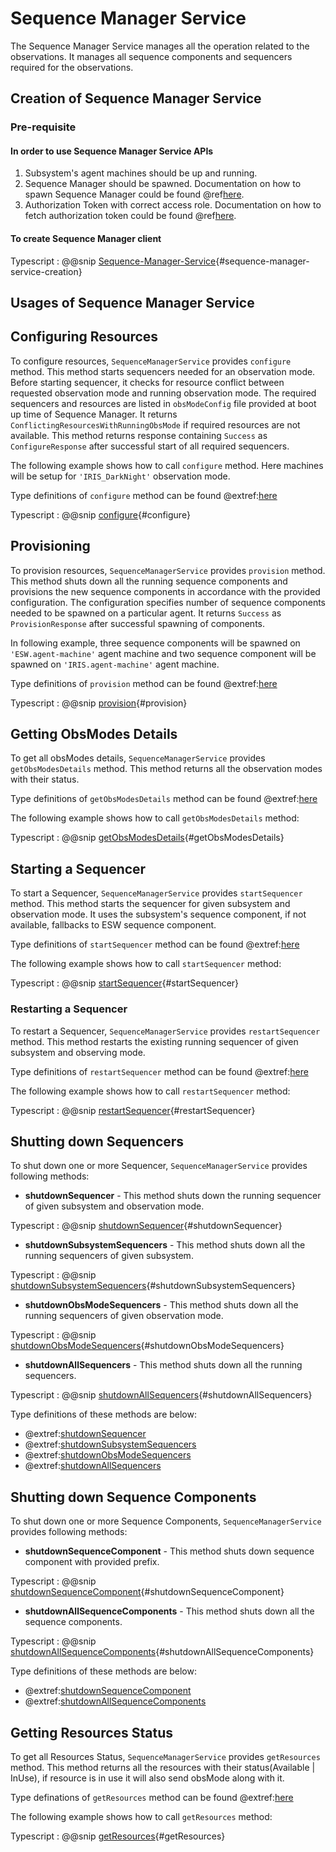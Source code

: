 # Sequence Manager Service

The Sequence Manager Service manages all the operation related to the observations.
It manages all sequence components and sequencers required for the observations.

## Creation of Sequence Manager Service

### Pre-requisite

#### In order to use Sequence Manager Service APIs

1. Subsystem's agent machines should be up and running.
1. Sequence Manager should be spawned. Documentation on how to spawn Sequence Manager could be found @ref[here](agent-service.md).
1. Authorization Token with correct access role.
 Documentation on how to fetch authorization token could be found @ref[here](../aas/auth-components.md).

#### To create Sequence Manager client

Typescript
: @@snip [Sequence-Manager-Service](../../../../example/src/documentation/sequence-manager/SequenceManagerServiceExamples.ts){#sequence-manager-service-creation}

## Usages of Sequence Manager Service

## Configuring Resources

To configure resources, `SequenceManagerService` provides `configure` method.
This method starts sequencers needed for an observation mode. Before starting sequencer, it checks for resource
conflict between requested observation mode and running observation mode. The required sequencers and
resources are listed in `obsModeConfig` file provided at boot up time of Sequence Manager. It returns
`ConflictingResourcesWithRunningObsMode` if required resources are not available. This method returns response
containing `Success` as `ConfigureResponse` after successful start of all required sequencers.

The following example shows how to call `configure` method. Here machines will be setup for `'IRIS_DarkNight'` observation mode.

Type definitions of `configure` method can be found @extref:[here](ts-docs:interfaces/clients.sequencemanagerservice.html#configure)

Typescript
: @@snip [configure](../../../../example/src/documentation/sequence-manager/SequenceManagerServiceExamples.ts){#configure}

## Provisioning

To provision resources, `SequenceManagerService` provides `provision` method.
This method shuts down all the running sequence components and provisions the new sequence components in
accordance with the provided configuration. The configuration specifies number of sequence components
needed to be spawned on a particular agent. It returns `Success` as `ProvisionResponse` after successful
spawning of components.

In following example, three sequence components will be spawned on `'ESW.agent-machine'` agent machine and two sequence
component will be spawned on `'IRIS.agent-machine'` agent machine.

Type definitions of `provision` method can be found @extref:[here](ts-docs:interfaces/clients.sequencemanagerservice.html#provision)

Typescript
: @@snip [provision](../../../../example/src/documentation/sequence-manager/SequenceManagerServiceExamples.ts){#provision}

## Getting ObsModes Details

To get all obsModes details, `SequenceManagerService` provides `getObsModesDetails` method.
This method returns all the observation modes with their status.

Type definitions of `getObsModesDetails` method can be found @extref:[here](ts-docs:interfaces/clients.sequencemanagerservice.html#getObsModesDetails)

The following example shows how to call `getObsModesDetails` method:

Typescript
: @@snip [getObsModesDetails](../../../../example/src/documentation/sequence-manager/SequenceManagerServiceExamples.ts){#getObsModesDetails}

## Starting a Sequencer

To start a Sequencer, `SequenceManagerService` provides `startSequencer` method.
This method starts the sequencer for given subsystem and observation mode.
It uses the subsystem's sequence component, if not available, fallbacks to ESW sequence component.

Type definitions of `startSequencer` method can be found @extref:[here](ts-docs:interfaces/clients.sequencemanagerservice.html#startsequencer)

The following example shows how to call `startSequencer` method:

Typescript
: @@snip [startSequencer](../../../../example/src/documentation/sequence-manager/SequenceManagerServiceExamples.ts){#startSequencer}

### Restarting a Sequencer

To restart a Sequencer, `SequenceManagerService` provides `restartSequencer` method.
This method restarts the existing running sequencer of given subsystem and observing mode.

Type definitions of `restartSequencer` method can be found @extref:[here](ts-docs:interfaces/clients.sequencemanagerservice.html#restartsequencer)

The following example shows how to call `restartSequencer` method:

Typescript
: @@snip [restartSequencer](../../../../example/src/documentation/sequence-manager/SequenceManagerServiceExamples.ts){#restartSequencer}

## Shutting down Sequencers

To shut down one or more Sequencer, `SequenceManagerService` provides following methods:

- **shutdownSequencer** - This method shuts down the running sequencer of given subsystem and observation mode.

Typescript
: @@snip [shutdownSequencer](../../../../example/src/documentation/sequence-manager/SequenceManagerServiceExamples.ts){#shutdownSequencer}

- **shutdownSubsystemSequencers** - This method shuts down all the running sequencers of given subsystem.

Typescript
: @@snip [shutdownSubsystemSequencers](../../../../example/src/documentation/sequence-manager/SequenceManagerServiceExamples.ts){#shutdownSubsystemSequencers}

- **shutdownObsModeSequencers** - This method shuts down all the running sequencers of given observation mode.

Typescript
: @@snip [shutdownObsModeSequencers](../../../../example/src/documentation/sequence-manager/SequenceManagerServiceExamples.ts){#shutdownObsModeSequencers}

- **shutdownAllSequencers** - This method shuts down all the running sequencers.

Typescript
: @@snip [shutdownAllSequencers](../../../../example/src/documentation/sequence-manager/SequenceManagerServiceExamples.ts){#shutdownAllSequencers}

Type definitions of these methods are below:

- @extref:[shutdownSequencer](ts-docs:interfaces/clients.sequencemanagerservice.html#shutdownsequencer)
- @extref:[shutdownSubsystemSequencers](ts-docs:interfaces/clients.sequencemanagerservice.html#shutdownsubsystemsequencers)
- @extref:[shutdownObsModeSequencers](ts-docs:interfaces/clients.sequencemanagerservice.html#shutdownobsmodesequencers)
- @extref:[shutdownAllSequencers](ts-docs:interfaces/clients.sequencemanagerservice.html#shutdownallsequencers)

## Shutting down Sequence Components

To shut down one or more Sequence Components, `SequenceManagerService` provides following methods:

- **shutdownSequenceComponent** - This method shuts down sequence component with provided prefix.

Typescript
: @@snip [shutdownSequenceComponent](../../../../example/src/documentation/sequence-manager/SequenceManagerServiceExamples.ts){#shutdownSequenceComponent}

- **shutdownAllSequenceComponents** - This method shuts down all the sequence components.

Typescript
: @@snip [shutdownAllSequenceComponents](../../../../example/src/documentation/sequence-manager/SequenceManagerServiceExamples.ts){#shutdownAllSequenceComponents}

Type definitions of these methods are below:

- @extref:[shutdownSequenceComponent](ts-docs:interfaces/clients.sequencemanagerservice.html#shutdownsequencecomponent)
- @extref:[shutdownAllSequenceComponents](ts-docs:interfaces/clients.sequencemanagerservice.html#shutdownallsequencecomponents)

## Getting Resources Status

To get all Resources Status, `SequenceManagerService` provides `getResources` method.
This method returns all the resources with their status(Available | InUse), if resource is in use it will also send obsMode along with it.

Type definations of `getResources` method can be found @extref:[here](ts-docs:interfaces/clients.sequencemanagerservice.html#getResources)

The following example shows how to call `getResources` method:

Typescript
: @@snip [getResources](../../../../example/src/documentation/sequence-manager/SequenceManagerServiceExamples.ts){#getResources}
